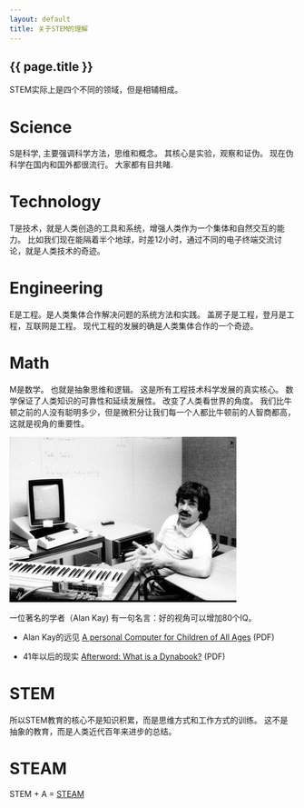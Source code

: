 ```yaml
---
layout: default
title: 关于STEM的理解
---
```


## {{ page.title }}

STEM实际上是四个不同的领域，但是相辅相成。

# Science 

S是科学, 主要强调科学方法，思维和概念。 其核心是实验，观察和证伪。 现在伪科学在国内和国外都很流行。 大家都有目共睹.

# Technology
T是技术，就是人类创造的工具和系统，增强人类作为一个集体和自然交互的能力。
比如我们现在能隔着半个地球，时差12小时，通过不同的电子终端交流讨论，就是人类技术的奇迹。

# Engineering 
E是工程。是人类集体合作解决问题的系统方法和实践。 盖房子是工程，登月是工程，互联网是工程。
现代工程的发展的确是人类集体合作的一个奇迹。

# Math

M是数学。 也就是抽象思维和逻辑。 这是所有工程技术科学发展的真实核心。 数学保证了人类知识的可靠性和延续发展性。 改变了人类看世界的角度。 我们比牛顿之前的人没有聪明多少，但是微积分让我们每一个人都比牛顿前的人智商都高，这就是视角的重要性。

![Alan Kay](Alan-kay.jpg)

一位著名的学者（Alan Kay) 有一句名言：好的视角可以增加80个IQ。

- Alan Kay的远见 [A personal Computer for Children of All Ages](Kay72a.pdf) (PDF)

- 41年以后的现实 [Afterword: What is a Dynabook?](hc_what_Is_a_dynabook.pdf) (PDF) 

# STEM

所以STEM教育的核心不是知识积累，而是思维方式和工作方式的训练。
这不是抽象的教育，而是人类近代百年来进步的总结。

# STEAM

STEM + A = [STEAM](../STEAM)
